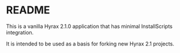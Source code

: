# README

This is a vanilla Hyrax 2.1.0 application that has minimal InstallScripts
integration.

It is intended to be used as a basis for forking new Hyrax 2.1 projects.